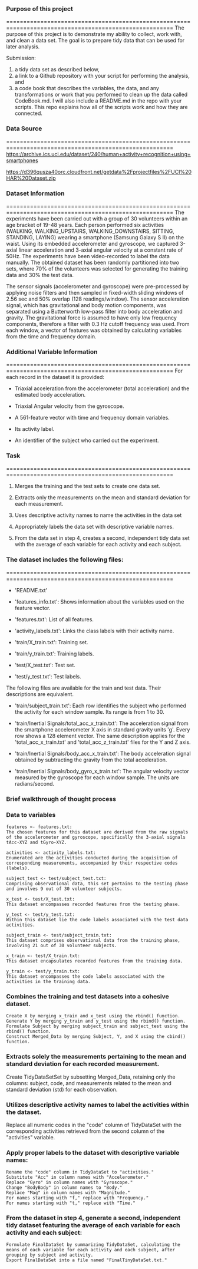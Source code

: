 ### Purpose of this project
=======================================================================================================
The purpose of this project is to demonstrate my ability to collect, work with, and clean a data set. The goal is to prepare tidy data that can be used for later analysis.

Submission: 
1) a tidy data set as described below, 
2) a link to a Github repository with your script for performing the analysis, and 
3) a code book that describes the variables, the data, and any transformations or work that you performed to clean up the data called CodeBook.md. I will also include a README.md in the repo with your scripts. This repo explains how all of the scripts work and how they are connected.



### Data Source
=======================================================================================================
https://archive.ics.uci.edu/dataset/240/human+activity+recognition+using+smartphones

https://d396qusza40orc.cloudfront.net/getdata%2Fprojectfiles%2FUCI%20HAR%20Dataset.zip
  

  
### Dataset Information
=======================================================================================================
The experiments have been carried out with a group of 30 volunteers within an age bracket of 19-48 years. Each person performed six activities (WALKING, WALKING_UPSTAIRS, WALKING_DOWNSTAIRS, SITTING, STANDING, LAYING) wearing a smartphone (Samsung Galaxy S II) on the waist. Using its embedded accelerometer and gyroscope, we captured 3-axial linear acceleration and 3-axial angular velocity at a constant rate of 50Hz. The experiments have been video-recorded to label the data manually. The obtained dataset has been randomly partitioned into two sets, where 70% of the volunteers was selected for generating the training data and 30% the test data. 

The sensor signals (accelerometer and gyroscope) were pre-processed by applying noise filters and then sampled in fixed-width sliding windows of 2.56 sec and 50% overlap (128 readings/window). The sensor acceleration signal, which has gravitational and body motion components, was separated using a Butterworth low-pass filter into body acceleration and gravity. The gravitational force is assumed to have only low frequency components, therefore a filter with 0.3 Hz cutoff frequency was used. From each window, a vector of features was obtained by calculating variables from the time and frequency domain.



### Additional Variable Information
=======================================================================================================
For each record in the dataset it is provided:

- Triaxial acceleration from the accelerometer (total acceleration) and the estimated body acceleration.

- Triaxial Angular velocity from the gyroscope. 

- A 561-feature vector with time and frequency domain variables. 

- Its activity label. 

- An identifier of the subject who carried out the experiment. 



### Task
=======================================================================================================
1. Merges the training and the test sets to create one data set.

2. Extracts only the measurements on the mean and standard deviation for each measurement. 

3. Uses descriptive activity names to name the activities in the data set

4. Appropriately labels the data set with descriptive variable names. 

5. From the data set in step 4, creates a second, independent tidy data set with the average of each variable for each activity and each subject.



### The dataset includes the following files:
=======================================================================================================
- 'README.txt'

- 'features_info.txt': Shows information about the variables used on the feature vector.

- 'features.txt': List of all features.

- 'activity_labels.txt': Links the class labels with their activity name.

- 'train/X_train.txt': Training set.

- 'train/y_train.txt': Training labels.

- 'test/X_test.txt': Test set.

- 'test/y_test.txt': Test labels.

The following files are available for the train and test data. Their descriptions are equivalent. 

- 'train/subject_train.txt': Each row identifies the subject who performed the activity for each window sample. Its range is from 1 to 30. 

- 'train/Inertial Signals/total_acc_x_train.txt': The acceleration signal from the smartphone accelerometer X axis in standard gravity units 'g'. Every row shows a 128 element vector. The same description applies for the 'total_acc_x_train.txt' and 'total_acc_z_train.txt' files for the Y and Z axis. 

- 'train/Inertial Signals/body_acc_x_train.txt': The body acceleration signal obtained by subtracting the gravity from the total acceleration. 

- 'train/Inertial Signals/body_gyro_x_train.txt': The angular velocity vector measured by the gyroscope for each window sample. The units are radians/second. 



### Brief walkthrough of thought process
### Data to variables

    features <- features.txt:
    The chosen features for this dataset are derived from the raw signals of the accelerometer and gyroscope, specifically the 3-axial signals tAcc-XYZ and tGyro-XYZ.

    activities <- activity_labels.txt:
    Enumerated are the activities conducted during the acquisition of corresponding measurements, accompanied by their respective codes (labels).

    subject_test <- test/subject_test.txt:
    Comprising observational data, this set pertains to the testing phase and involves 9 out of 30 volunteer subjects.

    x_test <- test/X_test.txt:
    This dataset encompasses recorded features from the testing phase.

    y_test <- test/y_test.txt:
    Within this dataset lie the code labels associated with the test data activities.

    subject_train <- test/subject_train.txt:
    This dataset comprises observational data from the training phase, involving 21 out of 30 volunteer subjects.

    x_train <- test/X_train.txt:
    This dataset encapsulates recorded features from the training data.

    y_train <- test/y_train.txt:
    This dataset encompasses the code labels associated with the activities in the training data.

### Combines the training and test datasets into a cohesive dataset.

    Create X by merging x_train and x_test using the rbind() function.
    Generate Y by merging y_train and y_test using the rbind() function.
    Formulate Subject by merging subject_train and subject_test using the rbind() function.
    Construct Merged_Data by merging Subject, Y, and X using the cbind() function.

### Extracts solely the measurements pertaining to the mean and standard deviation for each recorded measurement.

Create TidyDataSetSet by subsetting Merged_Data, retaining only the columns: subject, code, and measurements related to the mean and standard deviation (std) for each observation.

        
### Utilizes descriptive activity names to label the activities within the dataset.

Replace all numeric codes in the "code" column of TidyDataSet with the corresponding activities retrieved from the second column of the "activities" variable.


### Apply proper labels to the dataset with descriptive variable names:

    Rename the "code" column in TidyDataSet to "activities."
    Substitute "Acc" in column names with "Accelerometer."
    Replace "Gyro" in column names with "Gyroscope."
    Change "BodyBody" in column names to "Body."
    Replace "Mag" in column names with "Magnitude."
    For names starting with "f," replace with "Frequency."
    For names starting with "t," replace with "Time."

### From the dataset in step 4, generate a second, independent tidy dataset featuring the average of each variable for each activity and each subject:

    Formulate FinalDataSet by summarizing TidyDataSet, calculating the means of each variable for each activity and each subject, after grouping by subject and activity.
    Export FinalDataSet into a file named "FinalTinyDataSet.txt."



